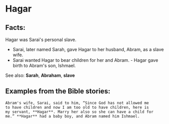 Hagar
=====

Facts:
------

Hagar was Sarai's personal slave.

-   Sarai, later named Sarah, gave Hagar to her husband, Abram, as a
    slave wife.
-   Sarai wanted Hagar to bear children for her and Abram.  -   Hagar
gave birth to Abram's son, Ishmael.

See also: **Sarah**, **Abraham**, **slave**

Examples from the Bible stories:
--------------------------------

    Abram's wife, Sarai, said to him, “Since God has not allowed me
    to have children and now I am too old to have children, here is
    my servant, **Hagar**. Marry her also so she can have a child for
    me.” **Hagar** had a baby boy, and Abram named him Ishmael.
